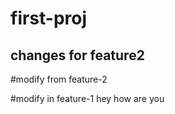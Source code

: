 # first-proj

## changes for feature2

#modify from feature-2


#modify in feature-1
hey
how are you

